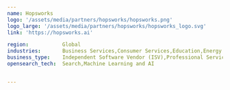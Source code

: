 ```yaml
---
name: Hopsworks
logo: '/assets/media/partners/hopsworks/hopsworks.png'
logo_large: '/assets/media/partners/hopsworks/hopsworks_logo.svg'
link: 'https://hopsworks.ai'

region:           Global
industries:       Business Services,Consumer Services,Education,Energy and Utilities,Healthcare,Media and Entertainment,Public Sector,Non-Profit,Retail and e-Commerce,Software and Technology,Financial Services
business_type:    Independent Software Vendor (ISV),Professional Services
opensearch_tech:  Search,Machine Learning and AI


---
```

